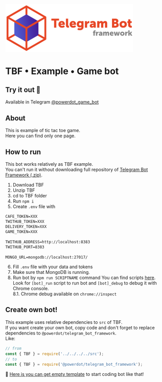 <img src="https://github.com/powerdot/Telegram-Bot-Framework/blob/master/assets/head1-crop-trans.png?raw=true" width=400/>

# TBF • Example • Game bot

## Try it out 🚀

Available in Telegram [@powerdot_game_bot](https://t.me/powerdot_game_bot)

## About

This is example of tic tac toe game.  
Here you can find only one page.

## How to run

This bot works relatively as TBF example.  
You can't run it without downloading full repository of [Telegram Bot Framework (.zip)](https://github.com/powerdot/Telegram-Bot-Framework/archive/refs/heads/master.zip).  
1. Download TBF
2. Unzip TBF
3. cd to TBF folder
4. Run `npm i`
5. Create `.env` file with
```
CAFE_TOKEN=XXX
TWITHUB_TOKEN=XXX
DELIVERY_TOKEN=XXX
GAME_TOKEN=XXX

TWITHUB_ADDRESS=http://localhost:8383
TWITHUB_PORT=8383

MONGO_URL=mongodb://localhost:27017/
```
6. Fill `.env` file with your data and tokens
7. Make sure that MongoDB is running.
8. Run bot by `npm run SCRIPTNAME` command
You can find scripts [here](https://github.com/powerdot/Telegram-Bot-Framework/blob/master/package.json).  
Look for `[bot]_run` script to run bot and `[bot]_debug` to debug it with Chrome console.  
8.1. Chrome debug available on `chrome://inspect`

## Create own bot!

This example uses relative dependencies to `src` of TBF.  
If you want create your own bot, copy code and don't forget to replace dependencies to `@powerdot/telegram_bot_framework`.  
Like:  
```js
// from
const { TBF } = require('../../../../src');
// to
const { TBF } = require('@powerdot/telegram_bot_framework');
```

🕺 [Here is you can get empty template](https://github.com/powerdot/TBF-b-template) to start coding bot like that!
